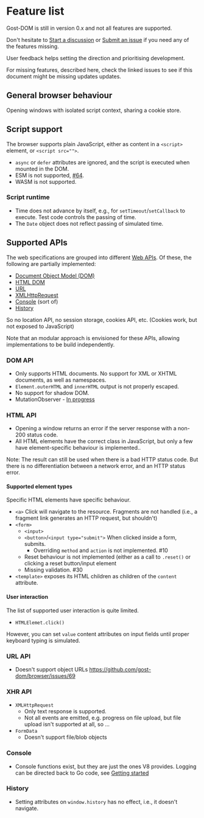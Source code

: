 # Feature list

Gost-DOM is still in version 0.x and not all features are supported.

Don't hesitate to [Start a
discussion](https://github.com/orgs/gost-dom/discussions) or [Submit an
issue](https://github.com/gost-dom/browser/issues?q=sort%3Aupdated-desc+is%3Aissue+is%3Aopen)
if you need any of the features missing.

User feedback helps setting the direction and prioritising development.

For missing features, described here, check the linked issues to see if this
document might be missing updates updates.

## General browser behaviour

Opening windows with isolated script context, sharing a cookie store.

## Script support

The browser supports plain JavaScript, either as content in a `<script>`
element, or `<script src="">`.

- `async` or `defer` attributes are ignored, and the script is executed when
mounted in the DOM. 
- ESM is not supported, [#64](https://github.com/gost-dom/browser/issues/64).
- WASM is not supported.

### Script runtime

- Time does not advance by itself, e.g., for `setTimeout`/`setCallback` to
execute. Test code controls the passing of time.
- The `Date` object does not reflect passing of simulated time.

## Supported APIs

The web specifications are grouped into different [Web
APIs](https://developer.mozilla.org/en-US/docs/Web/API). Of these, the following
are partially implemented:

- [Document Object Model (DOM)](https://developer.mozilla.org/en-US/docs/Web/API/Document_Object_Model)
- [HTML DOM](https://developer.mozilla.org/en-US/docs/Web/API/HTML_DOM_API)
- [URL](https://developer.mozilla.org/en-US/docs/Web/API/URL_API)
- [XMLHttpRequest](https://developer.mozilla.org/en-US/docs/Web/API/XMLHttpRequest_API)
- [Console](https://developer.mozilla.org/en-US/docs/Web/API/console) (sort of)
- [History](https://developer.mozilla.org/en-US/docs/Web/API/History_API)

So no location API, no session storage, cookies API, etc. (Cookies work, but not
exposed to JavaScript)

Note that an modular approach is envisioned for these APIs, allowing
implementations to be build independently.

### DOM API

- Only supports HTML documents. No support for XML or XHTML documents, as well as namespaces.
- `Element.outerHTML` and `innerHTML` output is not properly escaped.
- No support for shadow DOM.
- MutationObserver - [In progress](https://github.com/gost-dom/browser/issues/65)

### HTML API

- Opening a window returns an error if the server response with a non-200 status code.
- All HTML elements have the correct class in JavaScript, but only a few have
element-specific behaviour is implemented..

Note: The result can still be used when there is a bad HTTP status code. But
there is no differentiation between a network error, and an HTTP status error.

#### Supported element types

Specific HTML elements have specific behaviour.

- `<a>` Click will navigate to the resource. Fragments are not handled (i.e., a
  fragment link generates an HTTP request, but shouldn't)
- `<form>`
    - `<input>`
    - `<button>`/`<input type="submit">` When clicked inside a form, submits.
        - Overriding `method` and `action` is not implemented. #10
    - Reset behaviour is not implemented (either as a call to `.reset()` or 
      clicking a reset button/input element
    - Missing validation. #30
- `<template>` exposes its HTML children as children of the `content` attribute.

#### User interaction

The list of supported user interaction is quite limited.

- `HTMLElemet.click()`

However, you can set `value` content attributes on input fields until proper
keyboard typing is simulated.

### URL API

- Doesn't support object URLs https://github.com/gost-dom/browser/issues/69

### XHR API

- `XMLHttpRequest`
    - Only text response is supported.
    - Not all events are emitted, e.g. progress on file upload, but file upload
      isn't supported at all, so ...
- `FormData`
    - Doesn't support file/blob objects

### Console

- Console functions exist, but they are just the ones V8 provides. Logging can
be directed back to Go code, see [Getting started](./Getting-started.md)

### History

- Setting attributes on `window.history` has no effect, i.e., it doesn't navigate.
